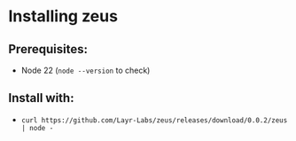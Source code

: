 # Installing zeus

## Prerequisites:
- Node 22 (`node --version` to check)

## Install with:
- `curl https://github.com/Layr-Labs/zeus/releases/download/0.0.2/zeus | node -`